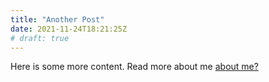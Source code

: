 ```yaml
---
title: "Another Post"
date: 2021-11-24T18:21:25Z
# draft: true
---
```


Here is some more content. Read more about me [about me?](/about)
